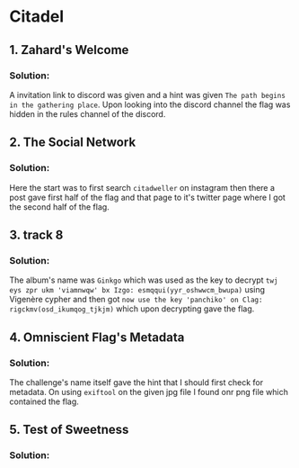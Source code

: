 # Citadel

## 1. Zahard's Welcome

### Solution:
A invitation link to discord was given and a hint was given `The path begins in the gathering place`. Upon looking into the discord channel the flag was hidden in the rules channel of the discord.



## 2. The Social Network 

### Solution:
Here the start was to first search `citadweller` on instagram then there a post gave first half of the flag and that page to it's twitter page where I got the second half of the flag.



## 3. track 8

### Solution: 
The album's name was `Ginkgo` which was used as the key to decrypt  `twj eys zpr ukm 'viamnwqw' bx Izgo: esmqqui(yyr_oshwwcm_bwupa)` using Vigenère cypher and then got `now use the key 'panchiko' on Clag: rigckmv(osd_ikumqog_tjkjm)` which upon decrypting gave
the flag.


## 4. Omniscient Flag's Metadata

### Solution:
The challenge's name itself gave the hint that I should first check for metadata. On using `exiftool` on the given jpg file I found onr png file which contained the flag.


## 5. Test of Sweetness

### Solution:
